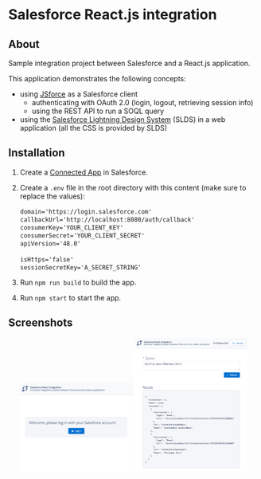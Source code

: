 # Salesforce React.js integration

## About
Sample integration project between Salesforce and a React.js application.

This application demonstrates the following concepts:
- using [JSforce](https://jsforce.github.io) as a Salesforce client
	- authenticating with OAuth 2.0 (login, logout, retrieving session info)
	- using the REST API to run a SOQL query
- using the [Salesforce Lightning Design System](https://www.lightningdesignsystem.com) (SLDS) in a web application (all the CSS is provided by SLDS)

## Installation

1. Create a [Connected App](https://help.salesforce.com/articleView?id=connected_app_create.htm) in Salesforce.

1. Create a `.env` file in the root directory with this content (make sure to replace the values):
	```
	domain='https://login.salesforce.com'
	callbackUrl='http://localhost:8080/auth/callback'
	consumerKey='YOUR_CLIENT_KEY'
	consumerSecret='YOUR_CLIENT_SECRET'
	apiVersion='48.0'

	isHttps='false'
	sessionSecretKey='A_SECRET_STRING'
	```

1. Run `npm run build` to build the app.

1. Run `npm start` to start the app.

## Screenshots
<div style="text-align:center;">
	<img src="screenshots/login.png" width="45%" alt="Login screen"/>
	<img src="screenshots/main.png" width="45%" alt="Main screen"/>
</div>
